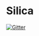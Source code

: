 # Silica

[![Gitter](https://badges.gitter.im/Join%20Chat.svg)](https://gitter.im/oeed/Silica?utm_source=badge&utm_medium=badge&utm_campaign=pr-badge&utm_content=badge)